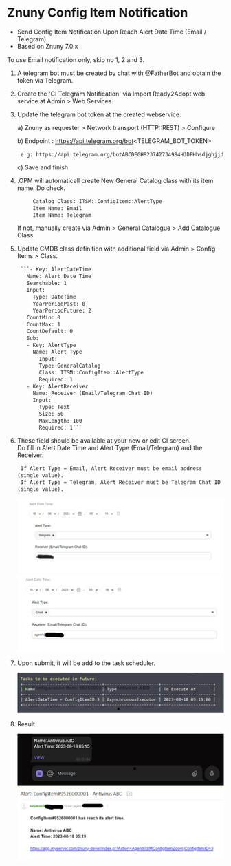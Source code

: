 # Znuny Config Item Notification
- Send Config Item Notification Upon Reach Alert Date Time (Email / Telegram).
- Based on Znuny 7.0.x


To use Email notification only, skip no 1, 2 and 3.
 
1) A telegram bot must be created by chat with @FatherBot and obtain the token via Telegram.


2) Create the 'CI Telegram Notification' via Import Ready2Adopt web service at Admin > Web Services.


3) Update the telegram bot token at the created webservice.

	a) Znuny as requester > Network transport (HTTP::REST) > Configure

	b) Endpoint : https://api.telegram.org/bot<TELEGRAM_BOT_TOKEN>

		e.g: https://api.telegram.org/botABCDEGH823742734984HJDFHhsdjghjjd
	
	c) Save and finish


4) .OPM will automaticall create New General Catalog class with its item name. Do check. 

			Catalog Class: ITSM::ConfigItem::AlertType
			Item Name: Email
			Item Name: Telegram
			
	If not, manually create via Admin > General Catalogue > Add Catalogue Class.  
	
	
5) Update CMDB class definition with additional field via Admin > Config Items > Class.

		```- Key: AlertDateTime
		  Name: Alert Date Time
		  Searchable: 1
		  Input:
		    Type: DateTime
		    YearPeriodPast: 0
		    YearPeriodFuture: 2
		  CountMin: 0
		  CountMax: 1
		  CountDefault: 0
		  Sub:
		  - Key: AlertType
		    Name: Alert Type
		      Input:
		      Type: GeneralCatalog
		      Class: ITSM::ConfigItem::AlertType
		      Required: 1
		  - Key: AlertReceiver
		    Name: Receiver (Email/Telegram Chat ID)
		    Input:
		      Type: Text
		      Size: 50
		      MaxLength: 100
		      Required: 1```

		
6. These field should be available at your new or edit CI screen.  
   Do fill in Alert Date Time and Alert Type (Email/Telegram) and the Receiver.
   
		If Alert Type = Email, Alert Receiver must be email address (single value). 
		If Alert Type = Telegram, Alert Receiver must be Telegram Chat ID (single value). 

	![ci_field1](ci_field1.png)
	![ci_field2](ci_field2.png)
		
		
7. Upon submit, it will be add to the task scheduler.

	![daemon-summary](daemon-summary.png)
	
	
8. Result

	![telegram-alert](telegram-alert.png)
	![email-alert](email-alert.png)